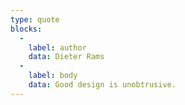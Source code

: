 ```yaml
---
type: quote
blocks:
  -
    label: author
    data: Dieter Rams
  -
    label: body
    data: Good design is unobtrusive.
---
```

